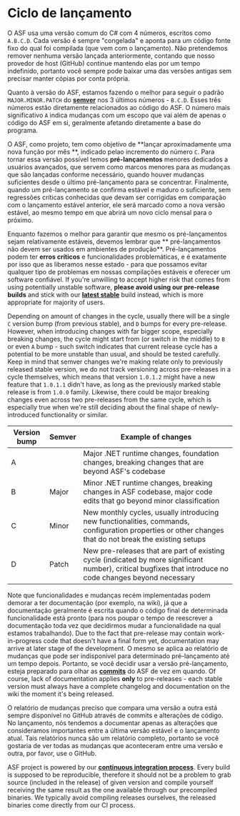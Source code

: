 # Ciclo de lançamento

O ASF usa uma versão comum do C# com 4 números, escritos como `A.B.C.D`. Cada versão é sempre "congelada" e aponta para um código fonte fixo do qual foi compilada (que vem com o lançamento). Não pretendemos remover nenhuma versão lançada anteriormente, contando que nosso provedor de host (GitHub) continue mantendo elas por um tempo indefinido, portanto você sempre pode baixar uma das versões antigas sem precisar manter cópias por conta própria.

Quanto à versão do ASF, estamos fazendo o melhor para seguir o padrão `MAJOR.MINOR.PATCH` do **[semver](https://semver.org)** nos 3 últimos números - `B.C.D`. Esses três números estão diretamente relacionados ao código do ASF. O número mais significativo `A` indica mudanças com um escopo que vai além de apenas o código do ASF em si, geralmente afetando diretamente a base do programa.

O ASF, como projeto, tem como objetivo de **lançar aproximadamente uma nova função por mês **, indicado pelao incremento do número `C`. Para tornar essa versão possível temos **pré-lançamentos** menores dedicados a usuários avançados, que servem como marcos menores para as mudanças que são lançadas conforme necessário, quando houver mudanças suficientes desde o último pré-lançamento para se concentrar. Finalmente, quando um pré-lançamento se confirma estável e maduro o suficiente, sem regressões críticas conhecidas que devam ser corrigidas em comparação com o lançamento estável anterior, ele será marcado como a nova versão estável, ao mesmo tempo em que abrirá um novo ciclo mensal para o próximo.

Enquanto fazemos o melhor para garantir que mesmo os pré-lançamentos sejam relativamente estáveis, devemos lembrar que ** pré-lançamentos não devem ser usados em ambientes de produção**. Pré-lançamentos podem ter **erros críticos** e funcionalidades problemáticas, e é exatamente por isso que as liberamos nesse estado - para que possamos evitar qualquer tipo de problemas em nossas compilações estáveis e oferecer um software confiável. If you're unwilling to accept higher risk that comes from using potentially unstable software, **please avoid using our pre-release builds** and stick with our **[latest stable](https://github.com/JustArchiNET/ArchiSteamFarm/releases/latest)** build instead, which is more appropriate for majority of users.

Depending on amount of changes in the cycle, usually there will be a single `C` version bump (from previous stable), and `D` bumps for every pre-release. However, when introducing changes with far bigger scope, especially breaking changes, the cycle might start from (or switch in the middle) to `B` or even `A` bump - such switch indicates that current release cycle has a potential to be more unstable than usual, and should be tested carefully. Keep in mind that semver changes we're making relate only to previously released stable version, we do not track versioning across pre-releases in a cycle themselves, which means that version `1.0.1.2` might have a new feature that `1.0.1.1` didn't have, as long as the previously marked stable release is from `1.0.0` family. Likewise, there could be major breaking changes even across two pre-releases from the same cycle, which is especially true when we're still deciding about the final shape of newly-introduced functionality or similar.

| Version bump | Semver | Example of changes                                                                                                                                         |
| ------------ | ------ | ---------------------------------------------------------------------------------------------------------------------------------------------------------- |
| A            |        | Major .NET runtime changes, foundation changes, breaking changes that are beyond ASF's codebase                                                            |
| B            | Major  | Minor .NET runtime changes, breaking changes in ASF codebase, major code edits that go beyond minor classification                                         |
| C            | Minor  | New monthly cycles, usually introducing new functionalities, commands, configuration properties or other changes that do not break the existing setups     |
| D            | Patch  | New pre-releases that are part of existing cycle (indicated by more significant number), critical bugfixes that introduce no code changes beyond necessary |

Note que funcionalidades e mudanças recém implementadas podem demorar a ter documentação (por exemplo, na wiki), já que a documentação geralmente é escrita quando o código final de determinada funcionalidade está pronto (para nos poupar o tempo de reescrever a documentação toda vez que decidirmos mudar a funcionalidade na qual estamos trabalhando). Due to the fact that pre-release may contain work-in-progress code that doesn't have a final form yet, documentation may arrive at later stage of the development. O mesmo se aplica ao relatório de mudanças que pode ser indisponível para determinado pré-lançamento até um tempo depois. Portanto, se você decidir usar a versão pré-lançamento, esteja preparado para olhar as **[commits](https://github.com/JustArchiNET/ArchiSteamFarm/commits/master)** do ASF de vez em quando. Of course, lack of documentation applies **only** to pre-releases - each stable version must always have a complete changelog and documentation on the wiki the moment it's being released.

O relatório de mudanças preciso que compara uma versão a outra está sempre disponível no GitHub através de commits e alterações de código. No lançamento, nós tendemos a documentar apenas as alterações que consideramos importantes entre a última versão estável e o lançamento atual. Tais relatórios nunca são um relatório completo, portanto se você gostaria de ver todas as mudanças que aconteceram entre uma versão e outra, por favor, use o GitHub.

ASF project is powered by our **[continuous integration process](https://github.com/JustArchiNET/ArchiSteamFarm/actions)**. Every build is supposed to be reproducible, therefore it should not be a problem to grab source (included in the release) of given version and compile yourself receiving the same result as the one available through our precompiled binaries. We typically avoid compiling releases ourselves, the released binaries come directly from our CI process.